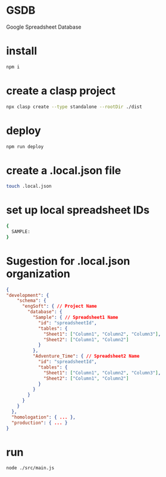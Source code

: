 # GSDB
Google Spreadsheet Database

# install
```bash
npm i
```

# create a clasp project
```bash
npx clasp create --type standalone --rootDir ./dist
```

# deploy
```bash
npm run deploy
```

# create a .local.json file
```bash
touch .local.json
```

# set up local spreadsheet IDs
```bash
{
  SAMPLE: 
}
```

# Sugestion for .local.json organization
```json
{
"development": { 
    "schema": {
      "engSoft": { // Project Name
        "database": {
          "Sample": { // Spreadsheet1 Name
            "id": "spreadsheetId",
            "tables": {
              "Sheet1": ["Column1", "Column2", "Column3"],
              "Sheet2": ["Column1",	"Column2"]
            }
          },
          "Adventure_Time": { // Spreadsheet2 Name
            "id": "spreadsheetId",
            "tables": {
              "Sheet1": ["Column1", "Column2", "Column3"],
              "Sheet2": ["Column1",	"Column2"]
            }
          }
        }
      }
    }
  },
  "homologation": { ... },
  "production": { ... }
}
```

# run
```bash
node ./src/main.js
```


